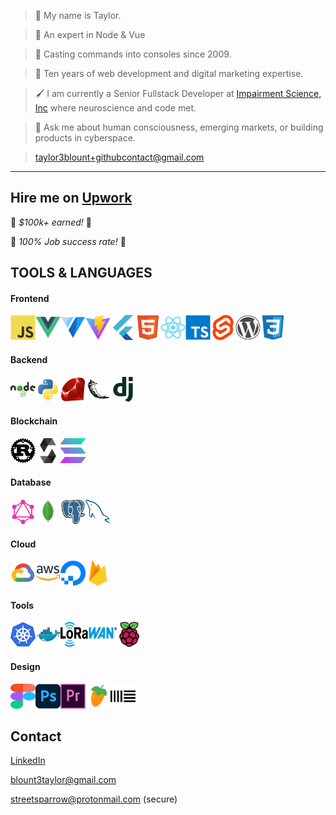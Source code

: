 

> 🦀 My name is Taylor.

> 🔑 An expert in Node & Vue

> 🔧 Casting commands into consoles since 2009.

> 🏹 Ten years of web development and digital marketing expertise.

> 🖌️ I am currently a Senior Fullstack Developer at [Impairment Science, Inc](https://www.impairmentscience.com/) where neuroscience and code met.

> 👋 Ask me about human consciousness, emerging markets, or building products in cyberspace.

> taylor3blount+githubcontact@gmail.com

------

## Hire me on [Upwork](https://www.upwork.com/freelancers/~010ab30327932a1fcc)

🌟 *_$100k+ earned!_* 🌟

🌟 *_100% Job success rate!_* 🌟

## TOOLS & LANGUAGES

#### Frontend
<img src="img/javascript-original.svg" width="40" height="40" alt="js"><img src="img/vuejs-original.svg" width="40" height="40" alt="js"><img src="img/vuetify-original.svg" width="40" height="40" alt="js"><img src="img/vitejs-original.svg" width="40" height="40" alt="js"><img src="img/flutter-original.svg" width="40" height="40" alt="js"><img src="img/html5-original.svg" width="40" height="40" alt="js"><img src="img/react-original.svg" width="40" height="40" alt="js"><img src="img/typescript-original.svg" width="40" height="40" alt="js"><img src="img/svelte-original.svg" width="40" height="40" alt="js"><img src="img/wordpress-plain.svg" width="40" height="40" alt="js"><img src="img/css3-original.svg" width="40" height="40" alt="js">

#### Backend
<img src="img/nodejs-original-wordmark.svg" width="40" height="40" alt="js"><img src="img/python-original.svg" width="40" height="40" alt="js"><img src="img/ruby-original.svg" width="40" height="40" alt="js"><img src="img/flask-original.svg" width="40" height="40" alt="js"><img src="img/django-plain.svg" width="40" height="40" alt="js">

#### Blockchain
<img src="img/rust-original.svg" width="40" height="40" alt="js"><img src="img/solidity-original.svg" width="40" height="40" alt="js"><img src="img/solana.svg" width="40" height="40" alt="js">

#### Database
<img src="img/graphql-plain.svg" width="40" height="40" alt="js"><img src="img/mongodb-original.svg" width="40" height="40" alt="js"><img src="img/postgresql-original.svg" width="40" height="40" alt="js"><img src="img/mysql-original.svg" width="40" height="40" alt="js">

#### Cloud
<img src="img/googlecloud-original.svg" width="40" height="40" alt="js"><img src="img/amazonwebservices-original-wordmark.svg" width="40" height="40" alt="js"><img src="img/digitalocean-original.svg" width="40" height="40" alt="js"><img src="img/firebase-original.svg" width="40" height="40" alt="js">

#### Tools
<img src="img/kubernetes-original.svg" width="40" height="40" alt="js"><img src="img/docker-original.svg" width="40" height="40" alt="js"><img src="img/LoRaWAN_Logo.svg" width="90" height="40" alt="js"><img src="img/raspberrypi-original.svg" width="40" height="40" alt="js">


#### Design
<img src="img/figma.svg" width="40" height="40" alt="js"><img src="img/photoshop-original.svg" width="40" height="40" alt="js"><img src="img/premierepro-original.svg" width="40" height="40" alt="js"><img src="img/icons8-fl-studio.svg" width="40" height="40" alt="js"><img src="img/abletonlive-svgrepo-com.svg" width="40" height="40" alt="js">

## Contact
[LinkedIn](https://www.linkedin.com/in/taylorsblount/)

blount3taylor@gmail.com

streetsparrow@protonmail.com (secure)


